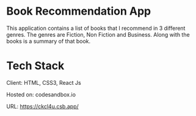 # Book Recommendation App
This application contains a list of books that I recommend in 3 different genres. The genres are Fiction, Non Fiction and Business. Along with the books is a summary of that book.

# Tech Stack
Client: HTML, CSS3, React Js

Hosted on: codesandbox.io

URL: https://ckcl4u.csb.app/
